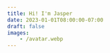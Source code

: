 ```yaml
---
title: Hi! I'm Jasper
date: 2023-01-01T08:00:00-07:00
draft: false
images:
    - /avatar.webp
---
```


